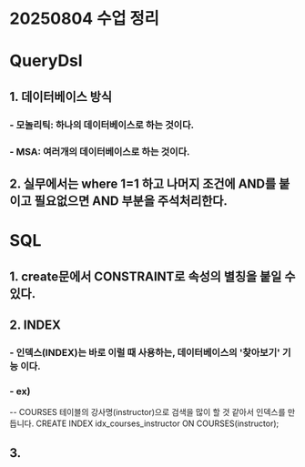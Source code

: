 # 20250804 수업 정리
# QueryDsl
## 1. 데이터베이스 방식
### - 모놀리틱: 하나의 데이터베이스로 하는 것이다.
### - MSA: 여러개의 데이터베이스로 하는 것이다.
## 2. 실무에서는 where 1=1 하고 나머지 조건에 AND를 붙이고 필요없으면 AND 부분을 주석처리한다.

# SQL
## 1. create문에서 CONSTRAINT로 속성의 별칭을 붙일 수 있다.
## 2. INDEX
### - 인덱스(INDEX)는 바로 이럴 때 사용하는, 데이터베이스의 '찾아보기' 기능 이다.
### - ex) 
-- COURSES 테이블의 강사명(instructor)으로 검색을 많이 할 것 같아서 인덱스를 만듭니다.
CREATE INDEX idx_courses_instructor ON COURSES(instructor);

## 3. 

